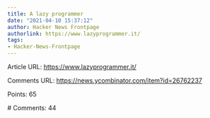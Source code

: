 ```yaml
---
title: A lazy programmer
date: "2021-04-10 15:37:12"
author: Hacker News Frontpage
authorlink: https://www.lazyprogrammer.it/
tags:
- Hacker-News-Frontpage
---
```


<p>Article URL: <a href="https://www.lazyprogrammer.it/">https://www.lazyprogrammer.it/</a></p>
<p>Comments URL: <a href="https://news.ycombinator.com/item?id=26762237">https://news.ycombinator.com/item?id=26762237</a></p>
<p>Points: 65</p>
<p># Comments: 44</p>
